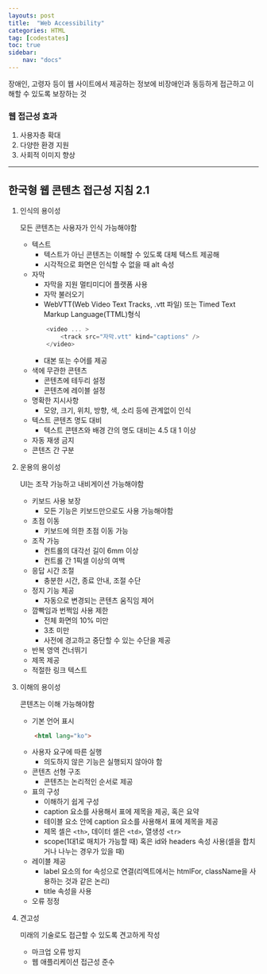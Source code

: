 ```yaml
---
layouts: post
title:  "Web Accessibility"
categories: HTML
tag: [codestates]
toc: true
sidebar:
    nav: "docs"
---
```



장애인, 고령자 등이 웹 사이트에서 제공하는 정보에 비장애인과 동등하게 접근하고 이해할 수 있도록 보장하는 것

### 웹 접근성 효과

1. 사용자층 확대
2. 다양한 환경 지원
3. 사회적 이미지 향상

---

## 한국형 웹 콘텐츠 접근성 지침 2.1

1. 인식의 용이성

    모든 콘텐츠는 사용자가 인식 가능해야함
    - 텍스트
        - 텍스트가 아닌 콘텐츠는 이해할 수 있도록 대체 텍스트 제공해
        - 시각적으로 화면은 인식할 수 없을 때 alt 속성
    - 자막 
        - 자막을 지원 멀티미디어 플랫폼 사용
        - 자막 불러오기
        - WebVTT(Web Video Text Tracks, .vtt 파일) 또는 Timed Text Markup Language(TTML)형식
        ```js
            <video ... >
	            <track src="자막.vtt" kind="captions" />
            </video>
        ```
        - 대본 또는 수어를 제공
    - 색에 무관한 콘텐츠
        - 콘텐츠에 테두리 설정
        - 콘텐츠에 레이블 설정
    - 명확한 지시사항
        - 모양, 크기, 위치, 방향, 색, 소리 등에 관계없이 인식
    - 텍스트 콘텐츠 명도 대비
        - 텍스트 콘텐츠와 배경 간의 명도 대비는 4.5 대 1 이상
    - 자동 재생 금지
    - 콘텐츠 간 구분

2. 운용의 용이성

    UI는 조작 가능하고 내비게이션 가능해야함
    - 키보드 사용 보장
        - 모든 기능은 키보드만으로도 사용 가능해야함
    - 초점 이동
        - 키보드에 의한 초점 이동 가능
    - 조작 가능
        - 컨트롤의 대각선 길이 6mm 이상
        - 컨트롤 간 1픽셀 이상의 여백
    - 응답 시간 조절
        - 충분한 시간, 종료 안내, 조절 수단
    - 정지 기능 제공
        - 자동으로 변경되는 콘텐츠 움직임 제어
    - 깜빡임과 번쩍임 사용 제한
        - 전체 화면의 10% 미만
        - 3초 미만
        - 사전에 경고하고 중단할 수 있는 수단을 제공
    - 반복 영역 건너뛰기
    - 제목 제공
    - 적절한 링크 텍스트

3. 이해의 용이성

    콘텐츠는 이해 가능해야함
    - 기본 언어 표시
    ```html
        <html lang="ko">
    ```
    - 사용자 요구에 따른 실행
        - 의도하지 않은 기능은 실행되지 않아야 함
    - 콘텐츠 선형 구조
        - 콘텐츠는 논리적인 순서로 제공
    - 표의 구성
        - 이해하기 쉽게 구성
        - caption 요소를 사용해서 표에 제목을 제공, 혹은 요약
        - 테이블 요소 안에 caption 요소를 사용해서 표에 제목을 제공
        - 제목 셀은 `<th>`, 데이터 셀은 `<td>`, 열생성 `<tr>`
        - scope(1대1로 매치가 가능할 때) 혹은 id와 headers 속성 사용(셀을 합치거나 나누는 경우가 있을 때)
    - 레이블 제공
        - label 요소의 for 속성으로 연결(리엑트에서는 htmlFor, className을 사용하는 것과 같은 논리)
        - title 속성을 사용
    - 오류 정정
4. 견고성

    미래의 기술로도 접근할 수 있도록 견고하게 작성
    - 마크업 오류 방지
    - 웹 애플리케이션 접근성 준수